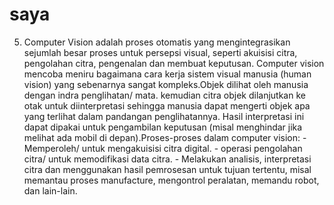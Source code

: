 # saya
5.	Computer Vision adalah proses otomatis yang mengintegrasikan sejumlah besar proses untuk persepsi visual, seperti akuisisi citra, pengolahan citra, pengenalan dan membuat keputusan. Computer vision mencoba meniru bagaimana cara kerja sistem visual manusia (human vision) yang sebenarnya sangat kompleks.Objek dilihat oleh manusia dengan indra penglihatan/ mata. kemudian citra objek dilanjutkan ke otak untuk diinterpretasi sehingga manusia dapat mengerti objek apa yang terlihat dalam pandangan penglihatannya. Hasil interpretasi ini dapat dipakai untuk pengambilan keputusan (misal menghindar jika melihat ada mobil di depan).Proses-proses dalam computer vision: - Memperoleh/ untuk mengakuisisi citra digital. - operasi pengolahan citra/ untuk memodifikasi data citra. - Melakukan analisis, interpretasi citra dan menggunakan hasil pemrosesan untuk tujuan tertentu, misal memantau proses manufacture, mengontrol peralatan, memandu robot, dan lain-lain.
